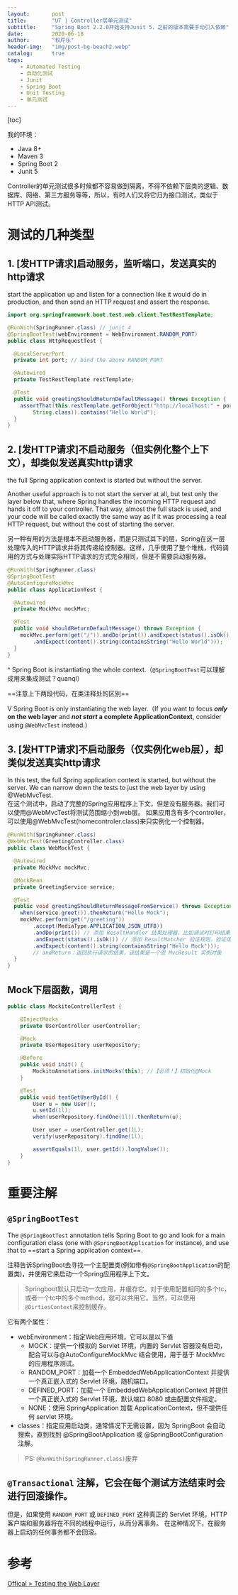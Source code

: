 ```yaml
---
layout:       post
title:        "UT | Controller层单元测试"
subtitle:     "Spring Boot 2.2.0开始支持Junit 5，之前的版本需要手动引入依赖"
date:         2020-06-18
author:       "权芹乐"
header-img:   "img/post-bg-beach2.webp"
catalog:      true
tags:
    - Automated Testing
    - 自动化测试
    - Junit
    - Spring Boot
    - Unit Testing
    - 单元测试
---
```


[toc]

我的环境：
+ Java 8+
+ Maven 3
+ Spring Boot 2
+ Junit 5

Controller的单元测试很多时候都不容易做到隔离，不得不依赖下层类的逻辑、数据库、网络、第三方服务等等，所以，有时人们又将它归为接口测试，类似于HTTP API测试。

# 测试的几种类型


## 1. [发HTTP请求]启动服务，监听端口，发送真实的http请求
start the application up and listen for a connection like it would do in production, and then send an HTTP request and assert the response.
```Java
import org.springframework.boot.test.web.client.TestRestTemplate;

@RunWith(SpringRunner.class) // junit 4
@SpringBootTest(webEnvironment = WebEnvironment.RANDOM_PORT)
public class HttpRequestTest {

  @LocalServerPort
  private int port; // bind the above RANDOM_PORT

  @Autowired
  private TestRestTemplate restTemplate;

  @Test
  public void greetingShouldReturnDefaultMessage() throws Exception {
    assertThat(this.restTemplate.getForObject("http://localhost:" + port + "/",
        String.class)).contains("Hello World");
  }
}
```

## 2. [发HTTP请求]不启动服务（但实例化整个上下文），却类似发送真实http请求
the full Spring application context is started but without the server.

Another useful approach is to not start the server at all, but test only the layer below that, where Spring handles the incoming HTTP request and hands it off to your controller. That way, almost the full stack is used, and your code will be called exactly the same way as if it was processing a real HTTP request, but without the cost of starting the server.

另一种有用的方法是根本不启动服务器，而是只测试其下的层，Spring在这一层处理传入的HTTP请求并将其传递给控制器。这样，几乎使用了整个堆栈，代码调用的方式与处理实际HTTP请求的方式完全相同，但是不需要启动服务器。

```Java
@RunWith(SpringRunner.class)
@SpringBootTest
@AutoConfigureMockMvc
public class ApplicationTest {

  @Autowired
  private MockMvc mockMvc;

  @Test
  public void shouldReturnDefaultMessage() throws Exception {
    mockMvc.perform(get("/")).andDo(print()).andExpect(status().isOk())
        .andExpect(content().string(containsString("Hello World")));
  }
}
```

^ Spring Boot is instantiating the whole context.（`@SpringBootTest`可以理解成用来集成测试？quanql）  

==注意上下两段代码，在类注释处的区别==  

V Spring Boot is only instantiating the web layer.（If you want to focus **_only_ on the web layer** and **_not start_ a complete ApplicationContext**, consider using `@WebMvcTest` instead.）

## 3. [发HTTP请求]不启动服务（仅实例化web层），却类似发送真实http请求

In this test, the full Spring application context is started, but without the server. We can narrow down the tests to just the web layer by using @WebMvcTest.  
在这个测试中，启动了完整的Spring应用程序上下文，但是没有服务器。我们可以使用@WebMvcTest将测试范围缩小到web层。
如果应用含有多个controller，可以使用@WebMvcTest(homecontroler.class)来只实例化一个控制器。
```Java
@RunWith(SpringRunner.class)
@WebMvcTest(GreetingController.class)
public class WebMockTest {

  @Autowired
  private MockMvc mockMvc;

  @MockBean
  private GreetingService service;

  @Test
  public void greetingShouldReturnMessageFromService() throws Exception {
    when(service.greet()).thenReturn("Hello Mock");
    mockMvc.perform(get("/greeting"))
        .accept(MediaType.APPLICATION_JSON_UTF8))
        .andDo(print()) // 添加 ResultHandler 结果处理器，比如调试时打印结果到控制台，更多处理器可查阅
        .andExpect(status().isOk()) // 添加 ResultMatcher 验证规则，验证请求结果是否正确
        .andExpect(content().string(containsString("Hello Mock")));
        // andReturn：返回执行请求的结果，该结果是一个恩 MvcResult 实例对象
  }
}
```

## Mock下层函数，调用

```Java
public class MockitoControllerTest {

    @InjectMocks
    private UserController userController;

    @Mock
    private UserRepository userRepository;

    @Before
    public void init() {
        MockitoAnnotations.initMocks(this); //【必须！】初始化@Mock
    }

    @Test
    public void testGetUserById() {
        User u = new User();
        u.setId(1l);
        when(userRepository.findOne(1l)).thenReturn(u);

        User user = userController.get(1L);
        verify(userRepository).findOne(1l);

        assertEquals(1l, user.getId().longValue());
    }
}
```


# 重要注解
## `@SpringBootTest`
The `@SpringBootTest` annotation tells Spring Boot to go and look for a main configuration class (one with `@SpringBootApplication` for instance), and use that to ==start a Spring application context==.

注释告诉SpringBoot去寻找一个主配置类(例如带有`@SpringBootApplication`的配置类)，并使用它来启动一个Spring应用程序上下文。

> Springboot默认只启动一次应用，并缓存它。对于使用配置相同的多个tc，或者一个tc中的多个method，就可以共用它。当然，可以使用`@DirtiesContext`来控制缓存。

它有两个属性：
+ webEnvironment：指定Web应用环境，它可以是以下值
    - MOCK：提供一个模拟的 Servlet 环境，内置的 Servlet 容器没有启动，配合可以与@AutoConfigureMockMvc 结合使用，用于基于 MockMvc 的应用程序测试。
    - RANDOM_PORT：加载一个 EmbeddedWebApplicationContext 并提供一个真正嵌入式的 Servlet 环境，随机端口。
    - DEFINED_PORT：加载一个 EmbeddedWebApplicationContext 并提供一个真正嵌入式的 Servlet 环境，默认端口 8080 或由配置文件指定。
    - NONE：使用 SpringApplication 加载 ApplicationContext，但不提供任何 servlet 环境。
+ classes：指定应用启动类，通常情况下无需设置，因为 SpringBoot 会自动搜索，直到找到 @SpringBootApplication 或 @SpringBootConfiguration 注解。

> PS: `@RunWith(SpringRunner.class)`废弃

## `@Transactional` 注解，它会在每个测试方法结束时会进行回滚操作。

但是，如果使用 `RANDOM_PORT` 或 `DEFINED_PORT` 这种真正的 Servlet 环境，HTTP 客户端和服务器将在不同的线程中运行，从而分离事务。 在这种情况下，在服务器上启动的任何事务都不会回滚。


# 参考

[1]: asdsa

[Offical > Testing the Web Layer](https://spring.io/guides/gs/testing-web/)
